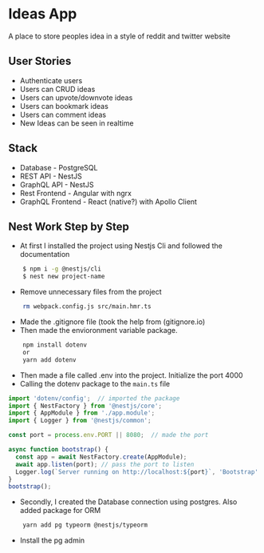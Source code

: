 # Ideas App

A place to store peoples idea in a style of reddit and twitter website

## User Stories

- Authenticate users
- Users can CRUD ideas
- Users can upvote/downvote ideas
- Users can bookmark ideas
- Users can comment ideas
- New Ideas can be seen in realtime

## Stack

- Database - PostgreSQL
- REST API - NestJS
- GraphQL API - NestJS
- Rest Frontend - Angular with ngrx
- GraphQL Frontend - React (native?) with Apollo Client


## Nest Work Step by Step

- At first I installed the project using Nestjs Cli and followed the documentation

```bash
    $ npm i -g @nestjs/cli
    $ nest new project-name
```
- Remove unnecessary files from the project

```bash
    rm webpack.config.js src/main.hmr.ts
```
- Made the .gitignore file (took the help from (gitignore.io)
- Then made the envioronment variable package.

```bash
    npm install dotenv
    or
    yarn add dotenv
```

- Then made a file called .env into the project. Initialize the port 4000
- Calling the dotenv package to the `main.ts` file

```ts
import 'dotenv/config';  // imported the package
import { NestFactory } from '@nestjs/core';
import { AppModule } from './app.module';
import { Logger } from '@nestjs/common';

const port = process.env.PORT || 8080;  // made the port

async function bootstrap() {
  const app = await NestFactory.create(AppModule);
  await app.listen(port); // pass the port to listen
  Logger.log(`Server running on http://localhost:${port}`, 'Bootstrap' ); // this line
}
bootstrap();

```
- Secondly, I created the Database connection using postgres. Also added package for ORM

```bash
    yarn add pg typeorm @nestjs/typeorm
```
- Install the pg admin
